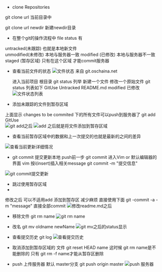 - clone Repositories

 git clone url  当前目录中
 
 git clone url newdir 新建newdir目录

- 在整个git的操作流程中 file status 有

 untracked(未跟踪) 也就是本地新文件  
 unmodified(未修改) 本地与服务器一致 
 modified (已修改) 本地与服务器不一致
 staged (暂存区域) 只有在这个区域 才能commit服务器

- 查看当前文件的状态
![文件状态 来自 git.oschaina.net](http://upload-images.jianshu.io/upload_images/831873-0afad151acf869fe.png?imageMogr2/auto-orient/strip%7CimageView2/2/w/1240)


  进入当前项目 根目录 
  git status 列举
  新建一个文件 修改一个原始文件 git status 列表如下
  GitUse Untracked 
  README.md modified 已修改
![文件状态列表](http://upload-images.jianshu.io/upload_images/831873-08ee15e8c362a397.png?imageMogr2/auto-orient/strip%7CimageView2/2/w/1240)

- 添加未跟踪的文件到暂存区域

 上面显示 changes to be commited 下的所有文件可以push到服务器了
  git add GitUse  
![git add之后](http://upload-images.jianshu.io/upload_images/831873-2d42d69d124044c4.png?imageMogr2/auto-orient/strip%7CimageView2/2/w/1240)
![add 之后就是将文件添加到暂存区域](http://upload-images.jianshu.io/upload_images/831873-e80be7848ba494aa.png?imageMogr2/auto-orient/strip%7CimageView2/2/w/1240)

- 查看当前暂存区域中的数据和上一次提交的也就是最新的之间的差异 

![查看当前更新详细情况](http://upload-images.jianshu.io/upload_images/831873-5b19d0d7b5dd8374.png?imageMogr2/auto-orient/strip%7CimageView2/2/w/1240)

- git commit 提交更新本地 push前一步
  git commit 进入Vim or 默认编辑器的界面 vim 按i(insert)插入相关message 
 git commit -m "提交信息"

![git commit提交更新](http://upload-images.jianshu.io/upload_images/831873-f6901686c93a6734.png?imageMogr2/auto-orient/strip%7CimageView2/2/w/1240)

- 跳过使用暂存区域
-
 修改之后 可以不适用add 添加到暂存区 减少麻烦 直接使用下面 
 git -commit -a -m "message"  直接全部commit
![修改readme.md之后](http://upload-images.jianshu.io/upload_images/831873-1ffa7374f6aca977.png?imageMogr2/auto-orient/strip%7CimageView2/2/w/1240)

- 移除文件 
git rm name
![git rm name](http://upload-images.jianshu.io/upload_images/831873-8b3d7e00d346f77c.png?imageMogr2/auto-orient/strip%7CimageView2/2/w/1240)

- 改名
  git mv oldname newName
![git mv之后的status显示](http://upload-images.jianshu.io/upload_images/831873-380e901dfbc146ef.png?imageMogr2/auto-orient/strip%7CimageView2/2/w/1240)

- 查看提交历史
 git log 
![查看提交历史](http://upload-images.jianshu.io/upload_images/831873-e2b12f254f3cac16.png?imageMogr2/auto-orient/strip%7CimageView2/2/w/1240)

- 取消添加到暂存区域的 文件
 git reset HEAD name
 这时候 git rm name是不能删除的
只有 git rm -f name才能从暂存区删除


- push 上传服务器 默认 master分支 
 git push origin master
![push 服务器](http://upload-images.jianshu.io/upload_images/831873-f3675736dc137a6c.png?imageMogr2/auto-orient/strip%7CimageView2/2/w/1240)

 
